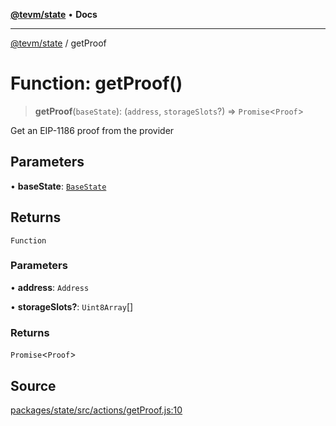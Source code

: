 [**@tevm/state**](../README.md) • **Docs**

***

[@tevm/state](../globals.md) / getProof

# Function: getProof()

> **getProof**(`baseState`): (`address`, `storageSlots`?) => `Promise`\<`Proof`\>

Get an EIP-1186 proof from the provider

## Parameters

• **baseState**: [`BaseState`](../type-aliases/BaseState.md)

## Returns

`Function`

### Parameters

• **address**: `Address`

• **storageSlots?**: `Uint8Array`[]

### Returns

`Promise`\<`Proof`\>

## Source

[packages/state/src/actions/getProof.js:10](https://github.com/evmts/tevm-monorepo/blob/main/packages/state/src/actions/getProof.js#L10)
